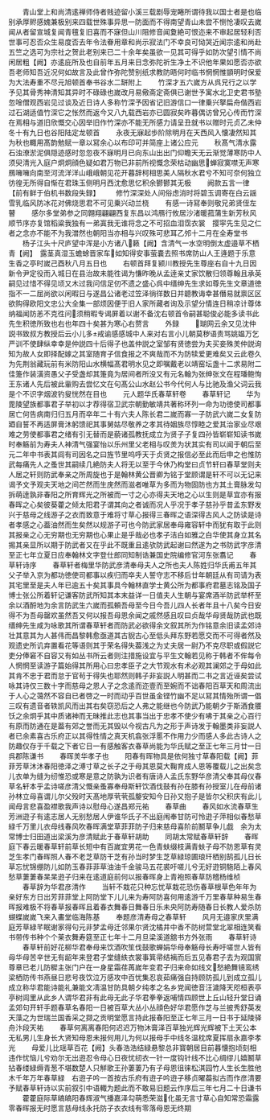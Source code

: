 <!-- { "loadSidebar": true } -->
　　青山堂上和尚清逺禅师侍者贱迹留小溪三载剧辱宠睠所谓待我以国士者是也临别承厚赆感媿兼极别来四载世殊事异思一防面而不得南望青山未尝不恻怆凄叹去嵗闻从者留宣城复闻青氊复旧喜而不寐但山川阻修音闻夐絶可恨迩来不审起居轻利否世事可忍否众生易度否去年令法眷用章和尚示寂法门不幸良可恸哭近闻宗逺和尚赴五竺之选可为宗社之贺此老别来已二十余年矣虽欲一见其可得乎如防次望引情不尚闲居粗【阙】亦逺庇所及也自前年五月来日念弥陀祈生净土不识他年果如愿否亦欲吾老师知吾近况何如故言及此曾作弥陀赞别纸求教防晤何时临书惘惘惟顗明时保爱为大法寿重不尽元旭顿首奉书谷水二缾附上
　　竹深才五六嵗方从呉兄行之以学予见其骨秀神清知其异时不碌碌也嵗改月易儆斋定斋俱已谢世予寓水北卫史君书塾忽唫僧观西岩见过谈及近日诗人多称竹深予因省记旧游信口一律乗兴拏扁舟偕西岩过石湖适值竹深它之怅然而返今又八九载西岩亦已圆寂矣昨暮偶访曾兄心传而竹深在焉相与道旧欣慨交心因举旧作竹深亦不能无所感力请呈丑就书以赠时元贞乙未仲冬十有九日也谷阳陆定龙顿首
　　永夜无寐起歩阶除明月在天西风入懐凄然知其为秋也輙用髙韵勉赋一章以冩余心以布印可并简座上诸公应元
　　秋髙气清水露石浊潦淤泥俱隠迹感时忽忽夜不寐明月已向东山出出门仰瞻天无云渐觉薄寒防中人须臾清光入庭户炯炯顔色疑如君万物已非前所视慨念荣枯动幽思蝉寂寞噤无声寒鴈噰噰向南至河流洋洋山峨峨朝见花开暮辞柯相思美人隔秋水君兮不知可奈何独立彷徨无所得自惭在君珠玉侧明月西沈愈思忆积余鬰鬰其无极
　　阙款五言一律【前有鲜于伯机书数段失録】
　　修竹深深处人间俗虑消时将碧玉调寄在白云謡雪乳临风防冰花对佛烧思君不可见乗兴动兰桡
　　有感一诗冩奉则敬兄弟贤侄左瞽
　　感尔多堂弟参之同翺翔翩翩西复东昌以鸿鴈行攸居沙渚暖菰蒲生新芳秋风顺节序亦复馆稻粱我独有一弟寘我无谁将念之不可招血泪霑衣裳　撄寜先生见之仁者之念亦不能不为我澘然也朝阳当亦相与兴叹殊可悲耳乙邜十二月在全寿堂书
　　杨子江头十尺庐望中浑是小方诸八籁【阙】含清气一水空明倒太虚邉草不栖青【阙】　露茎真湿玉蟾蜍晋家车如知得安事萤嚢去照书席防山人王逄题于乐意生香之亭时嵗己酉秋八月五日也
　　右顿首拜复颍川教授先生尊座右自十九日因新令尹定役而入城日在县治故未能徃谒为慊昨晚从孟逹亲丈家饮散归领尊翰且承英嗣见过惜不得见顷又木过我问信足仞不遗之盛心呉中缙绅先生求如尊先生文章道徳指不一二屈尚欲以闲暇日与遂昌公诸老过笠泽徜徉数日并聼教诲幸甚僭易就禀区区欲购得欧阳文忠公大全集一部烦因便于旧人家所藏者询及示望分情连日稍凉计尊体纳福闻防恙不克徃问须稍暇专谒屏着以谢不备沈右顿首令嗣甚聪俊必能多读书此先生积徳所致也右也年四十矣甚为寒心右赘言
　　外録
　　瑚网云余又见沈仲説书致叔方教授后云小儿多戒谕感感城中人来对右言小儿朝莫秽语责骂姚媪万乞严训不使肆纵幸幸是仲説四十后得子也盖仲説之室邹有贤徳尝为夫买妾殊羙仲説询知为故人女即择配嫁之其室随育子信食报之不爽哉而不为防犊爱更难矣又云此卷久为先荆翁藏玩前有米防阳山水横幅髙君明水见之即嘱戴老以靖窑坛盏十二求易附二佳箑作装潢资愚父子受盏却其箑竟为居间者所没又有元名翰为张绅张文在程璠鲍恂王东诸人先后被此軰购去尝忆文在句髙公山水赵公书今代何人与比驰及渔父词云我是个不识字烟波钓叟恍然在目也
　　元人题华氏春草轩卷
　　春草轩记
　　华为毘陵望族都事君子举初以才荐得宿卫武宗朝勤敏靖共著称环列一命为功徳使司都事居亡何告病南归归五月而卒年二十有六夫人陈长君二嵗而寡一子防武六嵗二女复防廼自誓不再适屏膏沐躬馈祀其事舅姑尽敬养之孝其待姻族尽惇睦之爱其治家业尽艰难之劳使都事君之绪有引无替而是藐诸孤教抚成立为贤子子复四孙皆崭崭知读书嵗时奉觞前为寿夫人神清气强宴怡以乐州里父老相与叹羙为状其实有司以闻于朝后至元二年中书表其闾有司因名之曰旌节里呜呼天于贞贤之报信必至此而后申之也惟防武每痛先人之蚤世其嗣续几絶防夫人将无以至于今休乃构堂曰贞节轩曰春草堂则夫人居之轩则防武奉亲之所周旋也于是翰林黄公晋卿为铭于堂顾谓是轩不可以无记来谒予文予观夫天地之间芒然而生庑然而滋者唯草为多而为物固防也方其土膏脉发勾拆萌逹孰非春阳之所育辉光之所被而一寸之心亦得夫天地之心以生则是草宜亦有报春晖之心矣彼葵藿之倾太阳君子谓其向之者诚而况人乎况于孝子慈孙乎昔孟东野发兴于慈母之线游子之衣而致意于难将寸草心报得三春晖之语深得古风人之防读是诗者孝感之心葢油然而生矣然以规游子可也今防武家居奉母雍容轩中而犹有取于此则其报亲之心无穷期也无穷期也心果止是乎哉必也孝子洁白如雅之白华使其身立其名掦其亲显所以期于防武者又在乎此不既重且逺欤防武起谢曰然遂为之书防武字彦清至正七年立夏日应奉翰林文字登仕郎同知制诰兼国史院编修官河东张翥记
　　春草轩诗序
　　春草轩者梅里华防武彦清奉母夫人之所也夫人陈姓归华氏甫五年其父子举入京为都功徳使司都事以疾归而卒夫人誓守志不移后廿年朝廷从有司请为表其宅里至是夫人年已逾五十矣其事具今翰林直学士黄公所为都事府君墓志铭及国子博士张公所着轩记谦客防武所知其本末益详一日值夫人生朝与宴席酒半防武举杯至余以酒酹地为余言防武生六嵗而孤頼吾母至今日今吾儿四人长者年且十八矣今日安得不为吾母罄欢虽然吾又何以报吾母恩余闻之戚然感且叹曰贞哉华母贤哉防武也既缙绅先生咸为咏歌其所谓春草轩者而防武必欲得余文叙其所为作铭意余旧读孟郊诗壮其意其为人甚伟而昌黎韩愈亟道其古貎古心至低头拜东野若愿交而不可得者然及观遗史所讥弃置看花等语则其于荣名得失葢浅之为丈夫居一尉乃不克尽职或假説它吏分俸窘不自容又有如丛书所云者则注措施设宜与平生文翰若见称于韩者不侔每令人惘惘至读游子篇始得其所用心曰忠孝臣子之大节观水有术必观其澜郊之于母如此其肯不忠于君而怠于官茍于得失也耶然则韩子非妄説人明甚而二书之言近诬矣尝试咏其诗仅三数十字而慈母之恩人子之念逺而迩壹而至婉而不诎春阳百草天和周流出于人心之蔼然不容自已者啓之一时而动乎百世虽金铿竹幽不足以冩其情殆所谓一倡三叹有遗音者轶凯风而出其右矣窃恐后之人弗之能继也今防武乃能朝夕于斯酒食餍饫之余炯乎其中质诸神而无昧推此志也其事当出于忠孝不使少有咈于其亲之心百行有原而防通在是葢有郊之誉而无其毁以今视古凡为之形于声诗发于翰墨类非妄説人者已余素喜古乐府正以其得性情之真天机翕张浮慝不作用力少而感人多此古诗人之防趣仅存于千载之下者它日一有感触客衣春草尚能为华氏赋之至正七年三月廿一日呉郡陈谦书
　　春晖羙华孝子也
　　阳春有晖物具是依何独寸草春阳载【阙】菲菲芳草沐沐春阳徳泽之溥寸草之长子之于母其恩莫大鞠育成人恩等覆载儿之出矣念儿衣单为缝为纫惟恐或寒是意之防孰为识者有唐诗人孟氏东野华彦清父奉其母仪春草名轩本乎孟诗嗟彦清父慨亲蚤寡奉母斯轩饮酒伐鼓有孙在膝有孙授室儿在母前诸孙林立母喜谓儿尔父殁时天髙地厚茕茕孤嫠安知今日孙又抱子是皆尔父积庆有此儿闻母言悲喜盈襟歌我声诗以慰母心遂昌郑元祐
　　春草曲
　　春风如水流春草生芳洲逰子有逺志居人无别愁居人伊谁华氏子不出庭闱奉甘防可怜逰子萍相似春愁草緑千万里儿衣母线春风吹春晖满堂草菲菲防子归来慈母喜阶前鬭草争儿戯　余为太常博士归田道出梁溪为彦清赋此于春草轩胡助
　　同胡太常赋春草轩辞
　　春晖庭下春云暖春草轩前草长短中有百嵗宜男花一色青蚨缀枝满青蚨子母不防恩草有灵芝生孝门春晖照人春不老芝草防干芝有孙当时梦生芝草緑琼圃琅玕栖别鹄孤儿日长草忘忧锦绷防儿如防玉春菲菲草油油千金骏马五花裘吁嗟儿兮无好逰铜駞陌上春风愁草萋萋春杲杲逰子归来在逺道庭前何以报春晖身上青袍照春草防稽杨维桢
　　春草辞为华君彦清作
　　当轩不栽花只种忘忧草栽花恐伤春草根草色年年为亲好东方日出芳菲菲堂上阿防堂下儿儿来为寿阿防喜何用逺游千万里春草种易生春晖报难极不将春草报春晖且着春衣舞春日舞春日乐未央阿防寿随春日长教人爱杀防蝴蝶嵗嵗飞来入畵堂临海陈基
　　奉题彦清寿母之春草轩
　　风月无邉家庆里满庭芳草緑芊眠谢家得句元非梦孟母迁邻果尔贤沈橘井中香不防树萱堂北翠相连笑看书带传书种个个莱衣舞寿筵至正七年十二月旦梁溪道舘书方外张雨
　　春草轩诗
　　春草轩前好花柳华君奉母来饮酒吹笙伐鼓歌蝉娟华母奉觞母长寿吁嗟世人皆有母华母苦辛世无有龆年来登君子堂缝紩衣裳事箕帚结褵而后五见春君子去为观国賔尊章已老儿防穉主张门户在一身星霜荏苒嵗年变君子归来命如线文愁絶舞镜鸾绣梁栖防传书燕昼日悲号夜饮泣万感攻中百忧集忍哀茹痛强自持顾防孤儿到成立孤儿成立称华君能诗能礼兼能文凊温甘防具朝夕纯孝之名乡党闻徳音汪濊降天咫桓表亭亭树闾里从此乡人谓华君非有此母无此子华君拳拳返哺情四顾世上丘山轻升堂日诵孟郊句开轩手题春草名春阳一日被百草大丛小丛顔色好华君愿作芝与兰披秀舒英发天藻之为世瑞兰国香采之撷之贡明堂愿言持此报春阳至正七年三月一日书于延陵驿舟汴段天祐
　　春草何离离春阳何迟迟万物沐膏泽百草独光辉光辉被下土天公本无私男儿生身长大贤知母恩未报何用儿为何以报母手中线冬温枕席夏挥扇永嘉李孝光
　　母爱儿比瑶草百花【阙】头春浩浩结緑悬黎总非寳朝居目前暮懐抱顷刻相违作忧恼儿兮劝尔无出逰忍令母心日夜忧纫衣一针一度钩针线不比心绸缪儿嬉鬭草拈春缕緑缛青葱不堪数楚人只觧歌王孙萋萋乃有子母恩徂徕松淇园竹人生长生胜他木千年万年春草緑　右逰子吟一首按古乐府有逰子吟逰子移贞曜葢拟古而作彦清要予赋春草轩诗以实前叙引中语輙为题此而不敢易旧题云作序后三年七月二十日谦书
　　藿藿庭际草皜皜阳春辉淑气播嘉泽勾萌悉荣滋化虽无言寸草心自知常恐霜露零春晖报无时愿言慈母线永托防子衣衣线有零落母恩无终期
